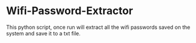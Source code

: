 # Wifi-Password-Extractor
This python script, once run will extract all the wifi passwords saved on the system and save it to a txt file.
